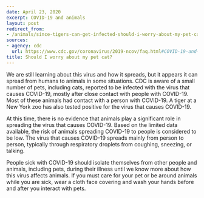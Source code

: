 ```yaml
---
date: April 23, 2020
excerpt: COVID-19 and animals
layout: post
redirect_from:
- /animals/since-tigers-can-get-infected-should-i-worry-about-my-pet-cat/
sources:
- agency: cdc
  url: https://www.cdc.gov/coronavirus/2019-ncov/faq.html#COVID-19-and-Animals
title: Should I worry about my pet cat?
---
```


We are still learning about this virus and how it spreads, but it appears it can spread from humans to animals in some situations. CDC is aware of a small number of pets, including cats, reported to be infected with the virus that causes COVID-19, mostly after close contact with people with COVID-19. Most of these animals had contact with a person with COVID-19. A tiger at a New York zoo has also tested positive for the virus that causes COVID-19.

At this time, there is no evidence that animals play a significant role in spreading the virus that causes COVID-19. Based on the limited data available, the risk of animals spreading COVID-19 to people is considered to be low. The virus that causes COVID-19 spreads mainly from person to person, typically through respiratory droplets from coughing, sneezing, or talking.

People sick with COVID-19 should isolate themselves from other people and animals, including pets, during their illness until we know more about how this virus affects animals. If you must care for your pet or be around animals while you are sick, wear a cloth face covering and wash your hands before and after you interact with pets.